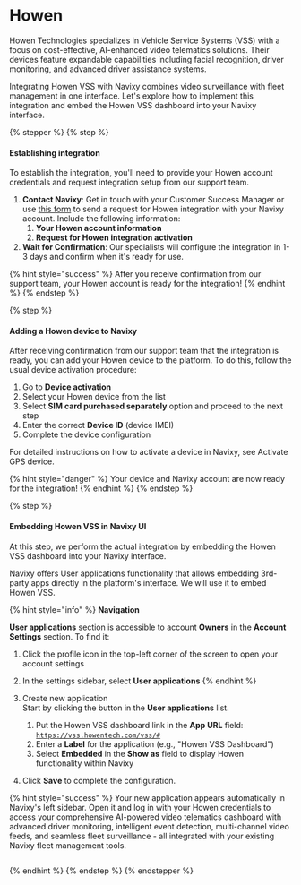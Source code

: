 # Howen

Howen Technologies specializes in Vehicle Service Systems (VSS) with a focus on cost-effective, AI-enhanced video telematics solutions. Their devices feature expandable capabilities including facial recognition, driver monitoring, and advanced driver assistance systems.

Integrating Howen VSS with Navixy combines video surveillance with fleet management in one interface. Let's explore how to implement this integration and embed the Howen VSS dashboard into your Navixy interface.

{% stepper %}
{% step %}
#### Establishing integration

To establish the integration, you'll need to provide your Howen account credentials and request integration setup from our support team.

1. **Contact Navixy**: Get in touch with your Customer Success Manager or use [this form](https://www.navixy.com/contact/) to send a request for Howen integration with your Navixy account. Include the following information:
   1. **Your Howen account information**
   2. **Request for Howen integration activation**
2. **Wait for Confirmation**: Our specialists will configure the integration in 1-3 days and confirm when it's ready for use.

{% hint style="success" %}
After you receive confirmation from our support team, your Howen account is ready for the integration!
{% endhint %}
{% endstep %}

{% step %}
#### Adding a Howen device to Navixy

After receiving confirmation from our support team that the integration is ready, you can add your Howen device to the platform. To do this, follow the usual device activation procedure:

1. Go to **Device activation**
2. Select your Howen device from the list
3. Select **SIM card purchased separately** option and proceed to the next step
4. Enter the correct **Device ID** (device IMEI)
5. Complete the device configuration

For detailed instructions on how to activate a device in Navixy, see Activate GPS device.

{% hint style="danger" %}
Your device and Navixy account are now ready for the integration!
{% endhint %}
{% endstep %}

{% step %}
#### Embedding Howen VSS in Navixy UI

At this step, we perform the actual integration by embedding the Howen VSS dashboard into your Navixy interface.

Navixy offers User applications functionality that allows embedding 3rd-party apps directly in the platform's interface. We will use it to embed Howen VSS.

{% hint style="info" %}
**Navigation**

**User applications** section is accessible to account **Owners** in the **Account Settings** section. To find it:

1. Click the profile icon in the top-left corner of the screen to open your account settings
2. In the settings sidebar, select **User applications**
{% endhint %}

1. Create new application\
   Start by clicking the button in the **User applications** list.
   1. Put the Howen VSS dashboard link in the **App URL** field:\
      [`https://vss.howentech.com/vss/#`](https://vss.howentech.com/vss/?tk=hw)
   2. Enter a **Label** for the application (e.g., "Howen VSS Dashboard")
   3. Select **Embedded** in the **Show as** field to display Howen functionality within Navixy
2. Click **Save** to complete the configuration.

{% hint style="success" %}
Your new application appears automatically in Navixy's left sidebar. Open it and log in with your Howen credentials to access your comprehensive AI-powered video telematics dashboard with advanced driver monitoring, intelligent event detection, multi-channel video feeds, and seamless fleet surveillance - all integrated with your existing Navixy fleet management tools.

<p align="center"><img src="https://2096203889-files.gitbook.io/~/files/v0/b/gitbook-x-prod.appspot.com/o/spaces%2F446mKak1zDrGv70ahuYZ%2Fuploads%2Fgit-blob-cdd0f892f471af40f8c05c2bf8051b8bb1101d42%2Fimage%20(8).png?alt=media" alt="" data-size="original"></p>
{% endhint %}
{% endstep %}
{% endstepper %}
